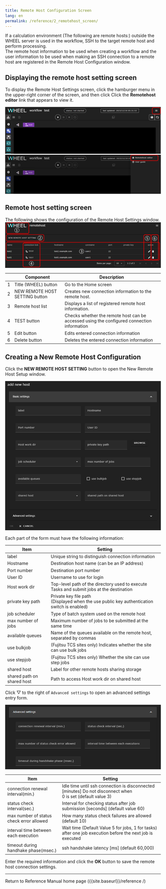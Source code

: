 ```yaml
---
title: Remote Host Configuration Screen
lang: en
permalink: /reference/2_remotehost_screen/
---
```

If a calculation environment (The following are remote hosts:) outside the WHEEL server is used in the workflow, SSH to the target remote host and perform processing.  
The remote host information to be used when creating a workflow and the user information to be used when making an SSH connection to a remote host are registered in the Remote Host Configuration window.

## Displaying the remote host setting screen
To display the Remote Host Settings screen, click the hamburger menu in the upper-right corner of the screen, and then click
Click the __Remotehost editor__ link that appears to view it.

![img](./img/hanberger.png "hanberger.png")
![img](./img/drawer.png "drawer.png")


## Remote host setting screen
The following shows the configuration of the Remote Host Settings window.
![img](./img/remotehost.png "remotehost")

|| Component | Description |
|----------|----------|---------------------------------|
|1| Title (WHEEL) button         | Go to the Home screen                                              |
|2|NEW REMOTE HOST SETTING button | Creates new connection information to the remote host.                          |
|3| Remote host list           | Displays a list of registered remote host information.                      |
|4|TEST button                    | Checks whether the remote host can be accessed using the configured connection information |
|5| Edit button                    | Edits entered connection information                                        |
|6| Delete button                    | Deletes the entered connection information                                        |

## Creating a New Remote Host Configuration
Click the __NEW REMOTE HOST SETTING__ button to open the New Remote Host Setup window.

![img](./img/new_remotehost.png "new_remotehost")

Each part of the form must have the following information:

| Item | Setting |
|----------|---------------------------------|
|label| Unique string to distinguish connection information |
|Hostname| Destination host name (can be an IP address) |
|Port number| Destination port number|
|User ID|Username to use for login |
|Host work dir| Top-level path of the directory used to execute Tasks and submit jobs at the destination |
|private key path| Private key file path <br/> (Displayed when the use public key authentication switch is enabled) |
|job scheduler| Type of batch system used on the remote host |
|max number of jobs| Maximum number of jobs to be submitted at the same time |
|available queues| Name of the queues available on the remote host, separated by commas |
|use bulkjob| (Fujitsu TCS sites only) Indicates whether the site can use bulk jobs |
|use stepjob| (Fujitsu TCS sites only) Whether the site can use step jobs |
|shared host| Label for other remote hosts sharing storage |
|shared path on shared host| Path to access Host work dir on shared host|

Click ▽ to the right of `Advanced settings` to open an advanced settings entry form.

![img](./img/new_remotehost_advance.png "new_remotehost_advance")

| Item | Setting |
|----------|---------------------------------|
| connection renewal interval(min.) | Idle time until ssh connection is disconnected [minutes] Do not disconnect when <br> 0 is set (default value 3) |
| status check interval(sec.) | Interval for checking status after job submission [seconds] (default value 60) |
| max number of status check error allowed | How many status check failures are allowed (default 10) |
| interval time between each execution | Wait time (Default Value 5 for jobs, 1 for tasks) after one job execution before the next job is executed |
| timeout during handhake phase(msec.) | ssh handshake latency [ms] (default 60,000) |

Enter the required information and click the __OK__ button to save the remote host connection settings.


--------
Return to Reference Manual home page ({{site.baseurl}}/reference /)
